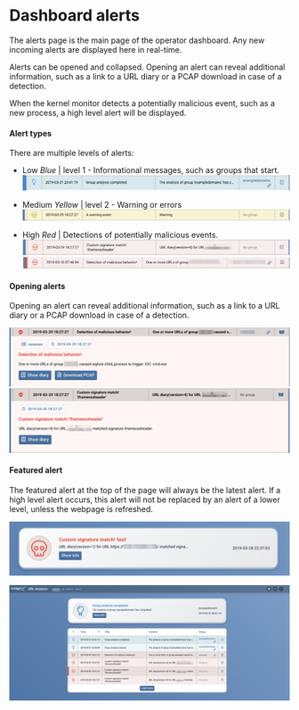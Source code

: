 # Dashboard alerts

The alerts page is the main page of the operator dashboard. Any new incoming alerts are displayed here in real-time.

Alerts can be opened and collapsed. Opening an alert can reveal additional information, such as a link to a URL diary or a PCAP download in case of a detection.

When the kernel monitor detects a potentially malicious event, such as a new process, a high level alert will be displayed.

#### Alert types

There are multiple levels of alerts:

* Low *Blue* | level 1 - Informational messages, such as groups that start.
![alt text](images/level1alert.png)


* Medium *Yellow* | level 2 - Warning or errors
![alt text](images/level2alert.png)


* High *Red* | Detections of potentially malicious events.
![alt text](images/level3alert.png)
![alt text](images/level3alert2.png)

#### Opening alerts

Opening an alert can reveal additional information, such as a link to a URL diary or a PCAP download in case of a detection.

![alt text](images/opened1.png)
![alt text](images/opened2.png)


#### Featured alert

The featured alert at the top of the page will always be the latest alert. If a high level alert occurs, this alert will not be replaced by an alert of a lower level, unless the webpage is refreshed.

![alt text](images/featuredalert.png)

![alt text](images/fullalertpage.png)